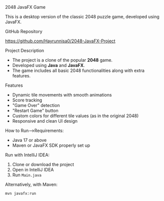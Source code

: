 2048 JavaFX Game

This is a desktop version of the classic 2048 puzzle game, developed using JavaFX.

 GitHub Repository

https://github.com/Hayrunnisa0/2048-JavaFX-Project

 Project Description

- The project is a clone of the popular **2048** game.
- Developed using **Java** and **JavaFX**.
- The game includes all basic 2048 functionalities along with extra features.

 Features

- Dynamic tile movements with smooth animations
- Score tracking
- "Game Over" detection
- "Restart Game" button
- Custom colors for different tile values (as in the original 2048)
- Responsive and clean UI design

 How to Run-->Requirements:
- Java 17 or above
- Maven or JavaFX SDK properly set up

 Run with IntelliJ IDEA:
1. Clone or download the project
2. Open in IntelliJ IDEA
3. Run `Main.java`

Alternatively, with Maven:
```bash
mvn javafx:run
